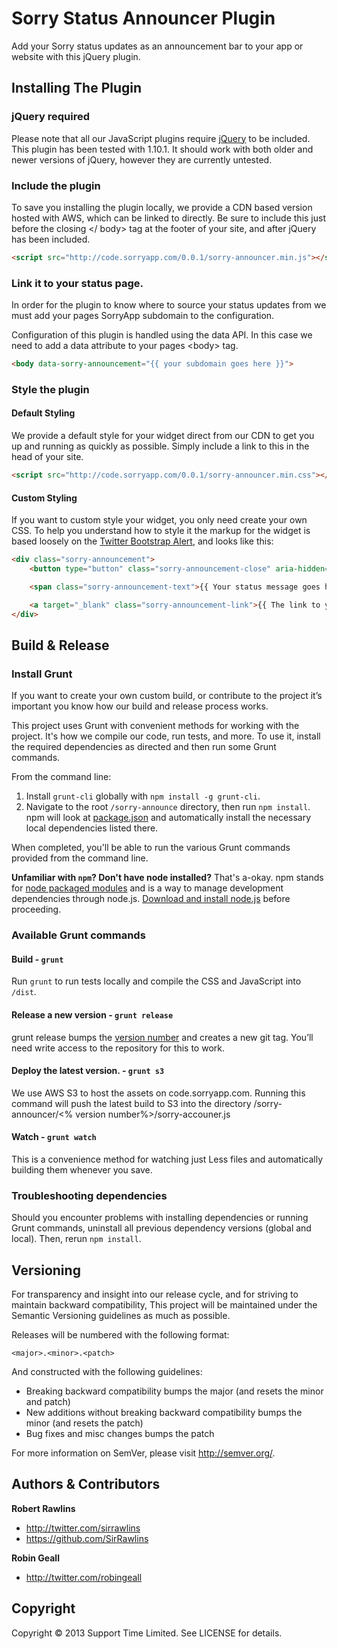 # Sorry Status Announcer Plugin

Add your Sorry status updates as an announcement bar to your app or website with this jQuery plugin.

## Installing The Plugin

### jQuery required

Please note that all our JavaScript plugins require [jQuery](http://jquery.com/) to be included. This plugin has been tested with 1.10.1. It should work with both older and newer versions of jQuery, however they are currently untested.

### Include the plugin

To save you installing the plugin locally, we provide a CDN based version hosted with AWS, which can be linked to directly. Be sure to include this just before the closing &lt;/ body&gt; tag at the footer of your site, and after jQuery has been included.

```HTML
<script src="http://code.sorryapp.com/0.0.1/sorry-announcer.min.js"></script>
```

### Link it to your status page.

In order for the plugin to know where to source your status updates from we must add your pages SorryApp subdomain to the configuration.

Configuration of this plugin is handled using the data API. In this case we need to add a data attribute to your pages &lt;body&gt; tag.

```HTML
<body data-sorry-announcement="{{ your subdomain goes here }}">
```

### Style the plugin

#### Default Styling

We provide a default style for your widget direct from our CDN to get you up and running as quickly as possible. Simply include a link to this in the head of your site.

```HTML
<script src="http://code.sorryapp.com/0.0.1/sorry-announcer.min.css"></script>
```

#### Custom Styling

If you want to custom style your widget, you only need create your own CSS. To help you understand how to style it the markup for the widget is based loosely on the [Twitter Bootstrap Alert](http://getbootstrap.com/components/#alerts), and looks like this:

```HTML
<div class="sorry-announcement">
	<button type="button" class="sorry-announcement-close" aria-hidden="true">&times;</button>

	<span class="sorry-announcement-text">{{ Your status message goes here }}</span> 

	<a target="_blank" class="sorry-announcement-link">{{ The link to your page goes here }}</a>
</div>
```

## Build &amp; Release

### Install Grunt

If you want to create your own custom build, or contribute to the project it’s important you know how our build and release process works.

This project uses Grunt with convenient methods for working with the project. It's how we compile our code, run tests, and more. To use it, install the required dependencies as directed and then run some Grunt commands.

From the command line:

1. Install `grunt-cli` globally with `npm install -g grunt-cli`.
2. Navigate to the root `/sorry-announce` directory, then run `npm install`. npm will look at [package.json](package.json) and automatically install the necessary local dependencies listed there.

When completed, you'll be able to run the various Grunt commands provided from the command line.

**Unfamiliar with `npm`? Don't have node installed?** That's a-okay. npm stands for [node packaged modules](http://npmjs.org/) and is a way to manage development dependencies through node.js. [Download and install node.js](http://nodejs.org/download/) before proceeding.

### Available Grunt commands

#### Build - `grunt`
Run `grunt` to run tests locally and compile the CSS and JavaScript into `/dist`.

#### Release a new version - `grunt release`

grunt release bumps the [version number](#versioning) and creates a new git tag. You’ll need write access to the repository for this to work.

#### Deploy the latest version. - `grunt s3`

We use AWS S3 to host the assets on code.sorryapp.com. Running this command will push the latest build to S3 into the directory /sorry-announcer/<% version number%>/sorry-accouner.js

#### Watch - `grunt watch`
This is a convenience method for watching just Less files and automatically building them whenever you save.

### Troubleshooting dependencies

Should you encounter problems with installing dependencies or running Grunt commands, uninstall all previous dependency versions (global and local). Then, rerun `npm install`.

## Versioning

For transparency and insight into our release cycle, and for striving to maintain backward compatibility, This project will be maintained under the Semantic Versioning guidelines as much as possible.

Releases will be numbered with the following format:

`<major>.<minor>.<patch>`

And constructed with the following guidelines:

* Breaking backward compatibility bumps the major (and resets the minor and patch)
* New additions without breaking backward compatibility bumps the minor (and resets the patch)
* Bug fixes and misc changes bumps the patch

For more information on SemVer, please visit <http://semver.org/>.

## Authors & Contributors

**Robert Rawlins**

+ <http://twitter.com/sirrawlins>
+ <https://github.com/SirRawlins>

**Robin Geall**

+ <http://twitter.com/robingeall>

## Copyright

Copyright &copy; 2013 Support Time Limited. See LICENSE for details.
